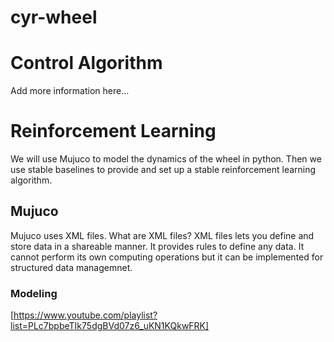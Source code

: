 # cyr-wheel

# Control Algorithm 
Add more information here...

# Reinforcement Learning 
We will use Mujuco to model the dynamics of the wheel in python. Then we use stable baselines to provide and set up a stable reinforcement learning algorithm. 

## Mujuco
Mujuco uses XML files. What are XML files? 
XML files lets you define and store data in a shareable manner. It provides rules to define any data. It cannot perform its own computing operations but it can be implemented for structured data managemnet. 

### Modeling
[https://www.youtube.com/playlist?list=PLc7bpbeTIk75dgBVd07z6_uKN1KQkwFRK]
